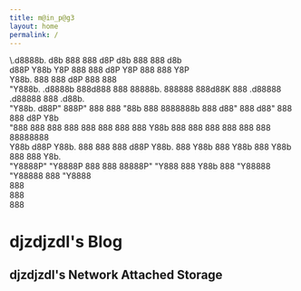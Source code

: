 ```yaml
---
title: m@in_p@g3
layout: home
permalink: /
---
```

 \\.d8888b.                   d8b          888         888    d8P  d8b      888      888 d8b          <br>d88P  Y88b                  Y8P          888         888   d8P   Y8P      888      888 Y8P          <br>Y88b.                                    888         888  d8P             888      888              <br> "Y888b.    .d8888b 888d888 888 88888b.  888888      888d88K     888  .d88888  .d88888 888  .d88b.  <br>    "Y88b. d88P"    888P"   888 888 "88b 888         8888888b    888 d88" 888 d88" 888 888 d8P  Y8b <br>      "888 888      888     888 888  888 888         888  Y88b   888 888  888 888  888 888 88888888 <br>Y88b  d88P Y88b.    888     888 888 d88P Y88b.       888   Y88b  888 Y88b 888 Y88b 888 888 Y8b.     <br> "Y8888P"   "Y8888P 888     888 88888P"   "Y888      888    Y88b 888  "Y88888  "Y88888 888  "Y8888  <br>                                888                                                                 <br>                                888                                                                 <br>                                888
<br>

djzdjzdl's Blog
===

## djzdjzdl's Network Attached Storage

